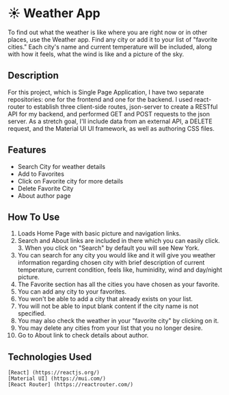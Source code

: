 # ☀️ Weather App

To find out what the weather is like where you are right now or in other places, use the Weather app. Find any city or add it to your list of "favorite cities." Each city's name and current temperature will be included, along with how it feels, what the wind is like and a picture of the sky.

## Description

For this project, which is Single Page Application, I have two separate repositories: one for the frontend and one for the backend.
I used react-router to establish three client-side routes, json-server to create a RESTful API for my backend, and performed GET and POST requests to the json server. As a stretch goal, I'll include data from an external API, a DELETE request, and the Material UI UI framework, as well as authoring CSS files.

## Features
* Search City for weather details
* Add to Favorites
* Click on Favorite city for more details
* Delete Favorite City
* About author page



## How To Use
   1. Loads Home Page with basic picture and navigation links.
   2. Search and About links are included in there which you can easily click.
    3. When you click on "Search" by default you will see New York.
   4. You can search for any city you would like and it will give you weather information regarding chosen city with brief description of current temperature, current condition, feels like, huminidity, wind and day/night picture.
   5. The Favorite section has all the cities you have chosen as your favorite.
   6. You can add any city to your favorites.
   7. You won't be able to add a city that already exists on your list.
   8. You will not be able to input blank content if the city name is not specified.
   9. You may also check the weather in your "favorite city" by clicking on it.
   10. You may delete any cities from your list that you no longer desire.
   11. Go to About link to check details about author.

## Technologies Used
    [React] (https://reactjs.org/)
    [Material UI] (https://mui.com/)
    [React Router] (https://reactrouter.com/)



   

